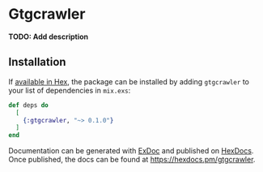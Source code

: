 # Gtgcrawler

**TODO: Add description**

## Installation

If [available in Hex](https://hex.pm/docs/publish), the package can be installed
by adding `gtgcrawler` to your list of dependencies in `mix.exs`:

```elixir
def deps do
  [
    {:gtgcrawler, "~> 0.1.0"}
  ]
end
```

Documentation can be generated with [ExDoc](https://github.com/elixir-lang/ex_doc)
and published on [HexDocs](https://hexdocs.pm). Once published, the docs can
be found at <https://hexdocs.pm/gtgcrawler>.

